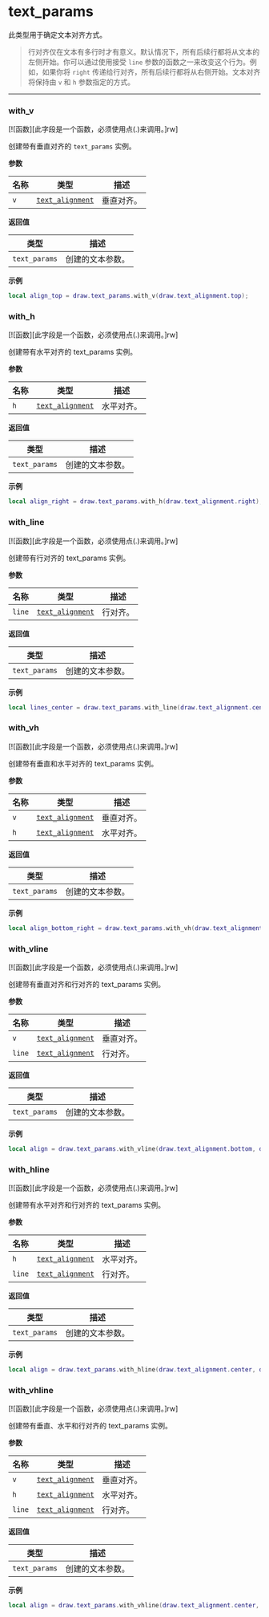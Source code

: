 # text_params

此类型用于确定文本对齐方式。

> 行对齐仅在文本有多行时才有意义。默认情况下，所有后续行都将从文本的左侧开始。你可以通过使用接受 `line` 参数的函数之一来改变这个行为。例如，如果你将 `right` 传递给行对齐，所有后续行都将从右侧开始。文本对齐将保持由 `v` 和 `h` 参数指定的方式。

_________________

### with_v

[![函数][此字段是一个函数，必须使用点(.)来调用。]rw]

创建带有垂直对齐的 `text_params` 实例。

**参数**

| 名称 | 类型 | 描述 |
| ---- | ---- | ----------- |
| `v` | [`text_alignment`](/api/draw/layer/text-params/text-alignment "此枚举决定了绘制文本时如何对齐。") | 垂直对齐。 |

**返回值**

| 类型 | 描述 |
| ---- | ----------- |
| `text_params` | 创建的文本参数。 |

**示例**

```lua
local align_top = draw.text_params.with_v(draw.text_alignment.top);
```

### with_h

[![函数][此字段是一个函数，必须使用点(.)来调用。]rw]

创建带有水平对齐的 text_params 实例。

**参数**

| 名称 | 类型 | 描述 |
| ---- | ---- | ----------- |
| `h` | [`text_alignment`](/api/draw/layer/text-params/text-alignment "此枚举决定了绘制文本时如何对齐。") | 水平对齐。 |

**返回值**

| 类型 | 描述 |
| ---- | ----------- |
| `text_params` | 创建的文本参数。 |

**示例**

```lua
local align_right = draw.text_params.with_h(draw.text_alignment.right);
```

### with_line

[![函数][此字段是一个函数，必须使用点(.)来调用。]rw]

创建带有行对齐的 text_params 实例。

**参数**

| 名称 | 类型 | 描述 |
| ---- | ---- | ----------- |
| `line` | [`text_alignment`](/api/draw/layer/text-params/text-alignment "此枚举决定了绘制文本时如何对齐。") | 行对齐。 |

**返回值**

| 类型 | 描述 |
| ---- | ----------- |
| `text_params` | 创建的文本参数。 |

**示例**

```lua
local lines_center = draw.text_params.with_line(draw.text_alignment.center);
```

### with_vh

[![函数][此字段是一个函数，必须使用点(.)来调用。]rw]

创建带有垂直和水平对齐的 text_params 实例。

**参数**

| 名称 | 类型 | 描述 |
| ---- | ---- | ----------- |
| `v` | [`text_alignment`](/api/draw/layer/text-params/text-alignment "此枚举决定了绘制文本时如何对齐。") | 垂直对齐。 |
| `h` | [`text_alignment`](/api/draw/layer/text-params/text-alignment "此枚举决定了绘制文本时如何对齐。") | 水平对齐。 |

**返回值**

| 类型 | 描述 |
| ---- | ----------- |
| `text_params` | 创建的文本参数。 |

**示例**

```lua
local align_bottom_right = draw.text_params.with_vh(draw.text_alignment.bottom, draw.text_alignment.right);
```

### with_vline

[![函数][此字段是一个函数，必须使用点(.)来调用。]rw]

创建带有垂直对齐和行对齐的 text_params 实例。

**参数**

| 名称 | 类型 | 描述 |
| ---- | ---- | ----------- |
| `v` | [`text_alignment`](/api/draw/layer/text-params/text-alignment "此枚举决定了绘制文本时如何对齐。") | 垂直对齐。 |
| `line` | [`text_alignment`](/api/draw/layer/text-params/text-alignment "此枚举决定了绘制文本时如何对齐。") | 行对齐。 |

**返回值**

| 类型 | 描述 |
| ---- | ----------- |
| `text_params` | 创建的文本参数。 |

**示例**

```lua
local align = draw.text_params.with_vline(draw.text_alignment.bottom, draw.text_alignment.center);
```

### with_hline

[![函数][此字段是一个函数，必须使用点(.)来调用。]rw]

创建带有水平对齐和行对齐的 text_params 实例。

**参数**

| 名称 | 类型 | 描述 |
| ---- | ---- | ----------- |
| `h` | [`text_alignment`](/api/draw/layer/text-params/text-alignment "此枚举决定了绘制文本时如何对齐。") | 水平对齐。 |
| `line` | [`text_alignment`](/api/draw/layer/text-params/text-alignment "此枚举决定了绘制文本时如何对齐。") | 行对齐。 |

**返回值**

| 类型 | 描述 |
| ---- | ----------- |
| `text_params` | 创建的文本参数。 |

**示例**

```lua
local align = draw.text_params.with_hline(draw.text_alignment.center, draw.text_alignment.center);
```

### with_vhline

[![函数][此字段是一个函数，必须使用点(.)来调用。]rw]

创建带有垂直、水平和行对齐的 text_params 实例。

**参数**

| 名称 | 类型 | 描述 |
| ---- | ---- | ----------- |
| `v` | [`text_alignment`](/api/draw/layer/text-params/text-alignment "此枚举决定了绘制文本时如何对齐。") | 垂直对齐。 |
| `h` | [`text_alignment`](/api/draw/layer/text-params/text-alignment "此枚举决定了绘制文本时如何对齐。") | 水平对齐。 |
| `line` | [`text_alignment`](/api/draw/layer/text-params/text-alignment "此枚举决定了绘制文本时如何对齐。") | 行对齐。 |

**返回值**

| 类型 | 描述 |
| ---- | ----------- |
| `text_params` | 创建的文本参数。 |

**示例**

```lua
local align = draw.text_params.with_vhline(draw.text_alignment.center, draw.text_alignment.center);
```